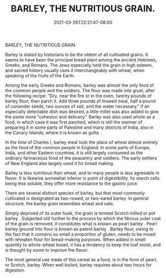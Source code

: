 ﻿---
title: "BARLEY, THE NUTRITIOUS GRAIN."
date: 2021-03-26T22:21:47-08:00
description: "Kitchen Tips for Web Success"
featured_image: "/images/Kitchen.jpg"
tags: ["Kitchen"]
---

BARLEY, THE NUTRITIOUS GRAIN. 

Barley is stated by historians to be the oldest of all cultivated grains. It seems to have been the principal bread plant among the ancient Hebrews, Greeks, and Romans. The Jews especially held the grain in high esteem, and sacred history usually uses it interchangeably with wheat, when speaking of the fruits of the Earth. 

Among the early Greeks and Romans, barley was almost the only food of the common people and the soldiers. The flour was made into gruel, after the following recipe: "Dry, near the fire or in the oven, twenty pounds of barley flour, then parch it. Add three pounds of linseed meal, half a pound of coriander seeds, two ounces of salt, and the water necessary." If an especially delectable dish was desired, a little millet was also added to give the paste more "cohesion and delicacy." Barley was also used whole as a food, in which case it was first parched, which is still the manner of preparing it in some parts of Palestine and many districts of India, also in the Canary Islands, where it is known as  gofio .  

In the time of Charles I, barley meal took the place of wheat almost entirely as the food of the common people in England. In some parts of Europe, India, and other Eastern countries, it is still largely consumed as the ordinary farinaceous food of the peasantry and soldiers. The early settlers of New England also largely used it for bread making.  

Barley is less nutritious than wheat, and to many people is less agreeable in flavor. It is likewise somewhat inferior in point of digestibility. Its starch cells being less soluble, they offer more resistance to the gastric juice. 

There are several distinct species of barley, but that most commonly cultivated is designated as two-rowed, or two-eared barley. In general structure, the barley grain resembles wheat and oats. 

Simply deprived of its outer husk, the grain is termed  Scotch milled  or  pot barley . Subjected still further to the process by which the fibrous outer coat of the grain is removed, it constitutes what is known as  pearl barley . Pearl barley ground into flour is known as  patent barley . Barley flour, owing to the fact that it contains so small a proportion of gluten, needs to be mixed with wheaten flour for bread-making purposes. When added in small quantity to whole-wheat bread, it has a tendency to keep the loaf moist, and is thought by some to improve the flavor. 

The most general use made of this cereal as a food, is in the form of pearl, or Scotch, barley. When well boiled, barley requires about two hours for digestion.


